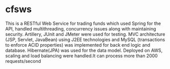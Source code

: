 # cfsws

This is a RESTful Web Service for trading funds which used Spring for the API, handled multithreading, concurrency issues along with maintaining security. Artillery, JUnit and JMeter were used for testing. MVC architecture (JSP, Servlet, JavaBean) using J2EE technologies and MySQL (transactions to enforce ACID properties) was implemented for back end logic and database. Hibernate(JPA) was used for the data model. Deployed on AWS, scaling and load balancing were handled.It can process more than 2000 requests/second
